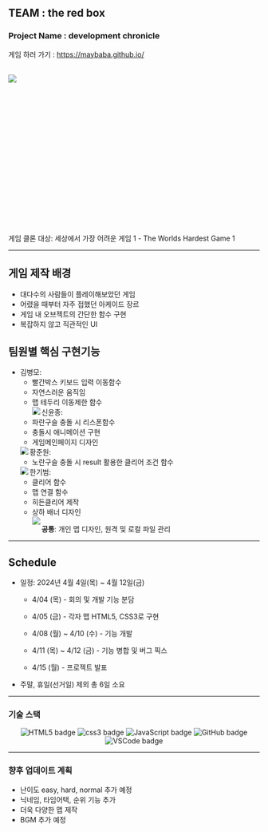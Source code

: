 ## TEAM : the red box

### Project Name : development chronicle

게임 하러 가기 : https://maybaba.github.io/

<br>

<img src="https://github.com/js-HARDESTGAME/HARDESTGAME/assets/161430857/636a26a8-5b84-4e7f-bfe9-402901aa1241.gif" align="left">

<br><br><br><br><br><br><br><br><br><br><br><br><br><br><br><br><br>


게임 클론 대상: 세상에서 가장 어려운 게임 1 - The Worlds Hardest Game 1  

---

## 게임 제작 배경
- 대다수의 사람들이 플레이해보았던 게임
- 어렸을 때부터 자주 접했던 아케이드 장르
- 게임 내 오브젝트의 간단한 함수 구현
- 복잡하지 않고 직관적인 UI

## 팀원별 핵심 구현기능
- 김병모:
  - 빨간박스 키보드 입력 이동함수
  - 자연스러운 움직임
  - 맵 테두리 이동제한 함수  
    <img src="https://github.com/js-HARDESTGAME/HARDESTGAME/assets/158459878/75795580-9bac-4a3a-8892-7b5dd69a13b4.gif" align="left">
- 신윤종:
  - 파란구슬 충돌 시 리스폰함수
  - 충돌시 애니메이션 구현
  - 게임메인페이지 디자인  
  <img src="https://github.com/js-HARDESTGAME/HARDESTGAME/assets/158459878/b8fe6f22-d145-4627-b974-dcbdfffb50d9.gif" align="left">
- 황준원:
  - 노란구슬 충돌 시 result 활용한 클리어 조건 함수  
  <img src="https://github.com/js-HARDESTGAME/HARDESTGAME/assets/158459878/134608d1-fa66-4eda-9216-f3a435959a31.gif" align="left">
- 한기범:
  - 클리어 함수
  - 맵 연결 함수
  - 히든클리어 제작
  - 상하 배너 디자인  
    <img src="https://github.com/js-HARDESTGAME/HARDESTGAME/assets/158459878/f4c0e1e9-b3c2-48b8-85ef-3065adc61eb6.gif" align="left">

**공통**: 개인 맵 디자인, 원격 및 로컬 파일 관리  

---

## Schedule

- 일정: 2024년 4월 4일(목) ~ 4월 12일(금)   

  - 4/04 (목) - 회의 및 개발 기능 분담  

  - 4/05 (금) - 각자 맵 HTML5, CSS3로 구현
  - 4/08 (월) ~ 4/10 (수) - 기능 개발
  - 4/11 (목) ~ 4/12 (금) - 기능 병합 및 버그 픽스
  - 4/15 (월) - 프로젝트 발표

- 주말, 휴일(선거일) 제외 총 6일 소요  


---

### 기술 스택
<p align ="center">
  <img src="https://img.shields.io/badge/html5-E34F26?style=flat&logo=html5&logoColor=white"alt="HTML5 badge">
  <img src="https://img.shields.io/badge/css3-1572B6?style=flat&logo=css3&logoColor=white"alt="css3 badge"> 
  <img src="https://img.shields.io/badge/JavaScript-F7DF1E?style=for-the-badge&logo=javascript&logoColor=white" alt="JavaScript badge">
  <img src="https://img.shields.io/badge/GitHub-181717?style=for-the-badge&logo=GitHub&logoColor=white" alt="GitHub badge">
  <img src="https://img.shields.io/badge/Visual Studio Code-007ACC?style=for-the-badge&logo=VSCode&logoColor=white" alt="VSCode badge">
</p>

---
### 향후 업데이트 계획

- 난이도 easy, hard, normal 추가 예정
- 닉네임, 타임어택, 순위 기능 추가
- 더욱 다양한 맵 제작
- BGM 추가 예정














